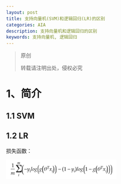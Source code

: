 ```yaml
---
layout: post
title: 支持向量机(SVM)和逻辑回归(LR)的区别
categories: AIA
description: 支持向量机和逻辑回归的区别
keywords: 支持向量机, 逻辑回归
---
```


> 原创
> 
> 转载请注明出处，侵权必究

# 1、简介
## 1.1 SVM

## 1.2 LR

损失函数：

<img src="/images/posts/2018-5-1-Difference-between-SVM-and-LR/LR_Loss.png" width="300" alt="LR的损失函数" />
